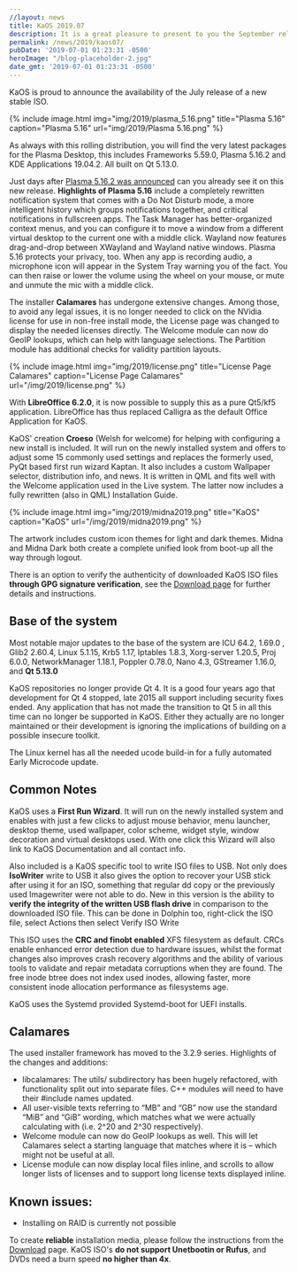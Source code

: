 ```yaml
---
//layout: news
title: KaOS 2019.07
description: It is a great pleasure to present to you the September release of a new stable ISO.
permalink: /news/2019/kaos07/
pubDate: '2019-07-01 01:23:31 -0500'
heroImage: "/blog-placeholder-2.jpg"
date_gmt: '2019-07-01 01:23:31 -0500'
---
```

KaOS is proud to announce the availability of the July release of a new stable ISO.

{% include image.html
            img="img/2019/plasma_5.16.png"
            title="Plasma 5.16"
            caption="Plasma 5.16"
            url="img/2019/Plasma 5.16.png" %}

As always with this rolling distribution, you will find the very latest packages for the Plasma Desktop, this includes Frameworks 5.59.0, Plasma 5.16.2 and KDE Applications 19.04.2. All built on Qt 5.13.0.

Just days after [Plasma 5.16.2 was announced](https://kde.org/announcements/plasma-5.16.2.php) can you already see it on this new release. **Highlights of Plasma 5.16** include a completely rewritten notification system that comes with a Do Not Disturb mode, a more intelligent history which groups notifications together, and critical notifications in fullscreen apps. The Task Manager has better-organized context menus, and you can configure it to move a window from a different virtual desktop to the current one with a middle click. Wayland now features drag-and-drop between XWayland and Wayland native windows. Plasma 5.16 protects your privacy, too. When any app is recording audio, a microphone icon will appear in the System Tray warning you of the fact. You can then raise or lower the volume using the wheel on your mouse, or mute and unmute the mic with a middle click.
            
The installer **Calamares** has undergone extensive changes. Among those, to avoid any legal issues, it is no longer needed to click on the NVidia license for use in non-free install mode, the License page was changed to display the needed licenses directly. The Welcome module can now do GeoIP lookups, which can help with language selections. The Partition module has additional checks for validity partition layouts.

{% include image.html
            img="img/2019/license.png"
            title="License Page Calamares"
            caption="License Page Calamares"
            url="/img/2019/license.png" %}
            
With **LibreOffice 6.2.0**, it is now possible to supply this as a pure Qt5/kf5 application. LibreOffice has thus replaced Calligra as the default Office Application for KaOS.
            
KaOS' creation **Croeso** (Welsh for welcome) for helping with configuring a new install is included. It will run on the newly installed system and offers to adjust some 15 commonly used settings and replaces the formerly used, PyQt based first run wizard Kaptan. It also includes a custom Wallpaper selector, distribution info, and news. It is written in QML and fits well with the Welcome application used in the Live system. The latter now includes a fully rewritten (also in QML) Installation Guide.

{% include image.html
            img="img/2019/midna2019.png"
            title="KaOS"
            caption="KaOS"
            url="/img/2019/midna2019.png" %}
            
The artwork includes custom icon themes for light and dark themes. Midna and Midna Dark both create a complete unified look from boot-up all the way through logout.

There is an option to verify the authenticity of downloaded KaOS ISO files **through GPG signature verification**, see the [Download page](https://kaosx.us/pages/download/#authenticity-check) for further details and instructions.



## Base of the system
Most notable major updates to the base of the system are ICU 64.2, 1.69.0 , Glib2 2.60.4, Linux 5.1.15, Krb5 1.17, Iptables 1.8.3, Xorg-server 1.20.5, Proj 6.0.0, NetworkManager 1.18.1, Poppler 0.78.0, Nano 4.3, GStreamer 1.16.0, and **Qt 5.13.0**

KaOS repositories no longer provide Qt 4. It is a good four years ago that development for Qt 4 stopped, late 2015 all support including security fixes ended. Any application that has not made the transition to Qt 5 in all this time can no longer be supported in KaOS. Either they actually are no longer maintained or their development is ignoring the implications of building on a possible insecure toolkit.

The Linux kernel has all the needed ucode build-in for a fully automated Early Microcode update. 

## Common Notes
KaOS uses a **First Run Wizard**. It will run on the newly installed system and enables with just a few clicks to adjust mouse behavior, menu launcher, desktop theme, used wallpaper, color scheme, widget style, window decoration and virtual desktops used. With one click this Wizard will also link to KaOS Documentation and all contact info.

Also included is a KaOS specific tool to write ISO files to USB. Not only does **IsoWriter** write to USB it also gives the option to recover your USB stick after using it for an ISO, something that regular dd copy or the previously used Imagewriter were not able to do.  New in this version is the ability to **verify the integrity of the written USB flash drive** in comparison to the downloaded ISO file.  This can be done in Dolphin too, right-click the ISO file, select Actions then select Verify ISO Write 

This ISO uses the **CRC and finobt enabled** XFS filesystem as default. CRCs enable enhanced error detection due to hardware issues, whilst the format changes also improves crash recovery algorithms and the ability of various tools to validate and repair metadata corruptions when they are found. The free inode btree does not index used inodes, allowing faster, more consistent inode allocation performance as filesystems age.

KaOS uses the Systemd provided Systemd-boot for UEFI installs.

## Calamares
The used installer framework has moved to the 3.2.9 series. Highlights of the changes and additions:

* libcalamares: The utils/ subdirectory has been hugely refactored, with functionality split out into separate files. C++ modules will need to have their #include names updated.
* All user-visible texts referring to “MB” and “GB” now use the standard “MiB” and “GiB” wording, which matches what we were actually calculating with (i.e. 2^20 and 2^30 respectively).
* Welcome module can now do GeoIP lookups as well. This will let Calamares select a starting language that matches where it is – which might not be useful at all.
* License module can now display local files inline, and scrolls to allow longer lists of licenses and to support long license texts displayed inline.

## Known issues:
* Installing on RAID is currently not possible

To create **reliable** installation media, please follow the instructions from the [Download](http://kaosx.us/download/) page. KaOS ISO's **do not support Unetbootin or Rufus**, and DVDs need a burn speed **no higher than 4x**.
